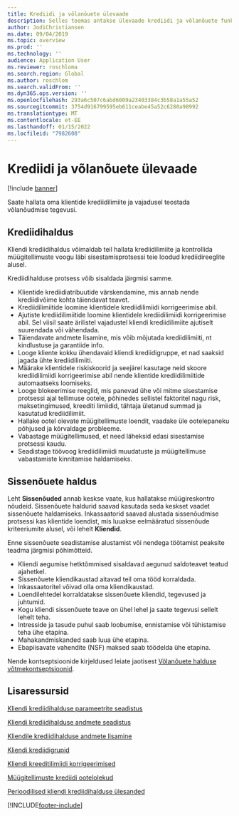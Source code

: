 ```yaml
---
title: Krediidi ja võlanõuete ülevaade
description: Selles teemas antakse ülevaade krediidi ja võlanõuete funktsionaalsusest.
author: JodiChristiansen
ms.date: 09/04/2019
ms.topic: overview
ms.prod: ''
ms.technology: ''
audience: Application User
ms.reviewer: roschloma
ms.search.region: Global
ms.author: roschlom
ms.search.validFrom: ''
ms.dyn365.ops.version: ''
ms.openlocfilehash: 293a6c507c6abd6009a23403384c3b58a1a55a52
ms.sourcegitcommit: 3754d916799595eb611ceabe45a52c6280a98992
ms.translationtype: MT
ms.contentlocale: et-EE
ms.lasthandoff: 01/15/2022
ms.locfileid: "7982608"
---
```

# <a name="credit-and-collections-overview"></a>Krediidi ja võlanõuete ülevaade

[!include [banner](../includes/banner.md)]

Saate hallata oma klientide krediidilimiite ja vajadusel teostada võlanõudmise tegevusi.

## <a name="credit-management"></a>Krediidihaldus

Kliendi krediidihaldus võimaldab teil hallata krediidilimiite ja kontrollida müügitellimuste voogu läbi sisestamisprotsessi teie loodud krediidireeglite alusel.

Krediidihalduse protsess võib sisaldada järgmisi samme.

- Klientide krediidiatribuutide värskendamine, mis annab nende krediidivõime kohta täiendavat teavet.
- Krediidilimiitide loomine klientidele krediidilimiidi korrigeerimise abil.
- Ajutiste krediidilimiitide loomine klientidele krediidilimiidi korrigeerimise abil. Sel viisil saate ärilistel vajadustel kliendi krediidilimiite ajutiselt suurendada või vähendada.
- Täiendavate andmete lisamine, mis võib mõjutada krediidilimiiti, nt kindlustuse ja garantiide info.
- Looge kliente kokku ühendavaid kliendi krediidigruppe, et nad saaksid jagada ühte krediidilimiiti.
- Määrake klientidele riskiskoorid ja seejärel kasutage neid skoore krediidilimiidi korrigeerimise abil nende klientide krediidilimiitide automaatseks loomiseks.
- Looge blokeerimise reeglid, mis panevad ühe või mitme sisestamise protsessi ajal tellimuse ootele, põhinedes sellistel faktoritel nagu risk, maksetingimused, kreediti limiidid, tähtaja ületanud summad ja kasutatud krediidilimiit.
- Hallake ootel olevate müügitellimuste loendit, vaadake üle ootelepaneku põhjused ja kõrvaldage probleeme.
- Vabastage müügitellimused, et need läheksid edasi sisestamise protsessi kaudu.
- Seadistage töövoog krediidilimiidi muudatuste ja müügitellimuse vabastamiste kinnitamise haldamiseks.

## <a name="collections-management"></a>Sissenõuete haldus

Leht **Sissenõuded** annab keskse vaate, kus hallatakse müügireskontro nõudeid. Sissenõuete haldurid saavad kasutada seda keskset vaadet sissenõuete haldamiseks. Inkassaatorid saavad alustada sissenõudmise protsessi kas klientide loendist, mis luuakse eelmääratud sissenõude kriteeriumite alusel, või lehelt **Kliendid**.

Enne sissenõuete seadistamise alustamist või nendega töötamist peaksite teadma järgmisi põhimõtteid.

- Kliendi aegumise hetktõmmised sisaldavad aegunud saldoteavet teatud ajahetkel.
- Sissenõuete kliendikaustad aitavad teil oma tööd korraldada.
- Inkassaatoritel võivad olla oma kliendikaustad.
- Loendilehtedel korraldatakse sissenõuete kliendid, tegevused ja juhtumid.
- Kogu kliendi sissenõuete teave on ühel lehel ja saate tegevusi sellelt lehelt teha.
- Intresside ja tasude puhul saab loobumise, ennistamise või tühistamise teha ühe etapina.
- Mahakandmiskanded saab luua ühe etapina.
- Ebapiisavate vahendite (NSF) maksed saab töödelda ühe etapina.

Nende kontseptsioonide kirjeldused leiate jaotisest [Võlanõuete halduse võtmekontseptsioonid](./cm-collections-concepts.md).

## <a name="additional-resources"></a>Lisaressursid

[Kliendi krediidihalduse parameetrite seadistus](./cm-credit-mgmt-setup.md)

[Kliendi krediidihalduse andmete seadistus](./cm-setup-information.md)

[Kliendile krediidihalduse andmete lisamine](./cm-add-credit-mgmt-information-customer.md)

[Kliendi krediidigrupid](./cm-customer-credit-groups.md)

[Kliendi kreeditilimiidi korrigeerimised](./cm-credit-limit-adjustments.md)

[Müügitellimuste krediidi ootelolekud](./cm-sales-order-credit-holds.md)

[Perioodilised kliendi krediidihalduse ülesanded](./cm-periodic-tasks.md)


[!INCLUDE[footer-include](../../includes/footer-banner.md)]
